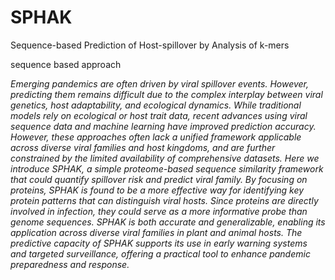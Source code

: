 # SPHAK
Sequence-based Prediction of Host-spillover by Analysis of k-mers

sequence based approach

_Emerging pandemics are often driven by viral spillover events. However, predicting them remains difficult due to the complex interplay between viral genetics, host adaptability, and ecological dynamics. While traditional models rely on ecological or host trait data, recent advances using viral sequence data and machine learning have improved prediction accuracy. However, these approaches often lack a unified framework applicable across diverse viral families and host kingdoms, and are further constrained by the limited availability of comprehensive datasets. Here we introduce SPHAK, a simple proteome-based sequence similarity framework that could quantify spillover risk and predict viral family. By focusing on proteins, SPHAK is found to be a more effective way for identifying key protein patterns that can distinguish viral hosts. Since proteins are directly involved in infection, they could serve as a more informative probe than genome sequences. SPHAK is both accurate and generalizable, enabling its application across diverse viral families in plant and animal hosts. The predictive capacity of SPHAK supports its use in early warning systems and targeted surveillance, offering a practical tool to enhance pandemic preparedness and response._
